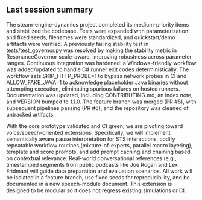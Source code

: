 ## Last session summary

The steam-engine-dynamics project completed its medium-priority items and stabilized the codebase. Tests were expanded with parameterization and fixed seeds, filenames were standardized, and quickstart/demo artifacts were verified. A previously failing stability test in tests/test_governor.py was resolved by making the stability metric in ResonanceGovernor scale-aware, improving robustness across parameter ranges. Continuous Integration was hardened: a Windows-friendly workflow was added/updated to handle C# runner exit codes deterministically. The workflow sets SKIP_HTTP_PROBE=1 to bypass network probes in CI and ALLOW_FAKE_JAVA=1 to acknowledge placeholder Java binaries without attempting execution, eliminating spurious failures on hosted runners. Documentation was updated, including CONTRIBUTING.md, an index note, and VERSION bumped to 1.1.0. The feature branch was merged (PR #5), with subsequent pipelines passing (PR #6), and the repository was cleaned of untracked artifacts.

With the core prototype validated and CI green, we are pivoting toward voice/speech-oriented extensions. Specifically, we will implement semantically aware pause interpretation for STS interactions, codify repeatable workflow routines (mixture-of-experts, parallel macro layering), template and score prompts, and add prompt caching and chaining based on contextual relevance. Real-world conversational references (e.g., timestamped segments from public podcasts like Joe Rogan and Lex Fridman) will guide data preparation and evaluation scenarios. All work will be isolated in a feature branch, use fixed seeds for reproducibility, and be documented in a new speech-module document. This extension is designed to be modular so it does not regress existing simulations or CI.


